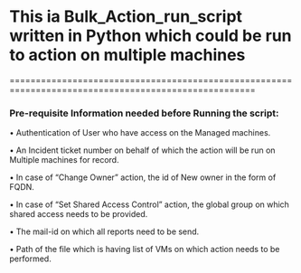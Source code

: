 # This ia Bulk_Action_run_script written in  Python which could be run to action on multiple machines
=====================================================================================================
### Pre-requisite Information needed before Running the script:

•	Authentication of User who have access on the Managed machines. 

•	An Incident ticket number on behalf of which the action will be run on Multiple machines for record.

•	In case of “Change Owner” action, the id of New owner in the form of FQDN.

•	In case of “Set Shared Access Control” action, the global group on which shared access needs to be provided. 

•	The mail-id on which all reports need to be send.

•	Path of the file which is having list of VMs on which action needs to be performed. 

